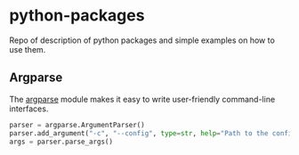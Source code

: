 # python-packages
Repo of description of python packages and simple examples on how to use them.


## Argparse
The [argparse](https://docs.python.org/3/library/argparse.html) module makes it easy to write user-friendly command-line interfaces.
```python
parser = argparse.ArgumentParser()
parser.add_argument("-c", "--config", type=str, help="Path to the configuration file.")
args = parser.parse_args()
```
